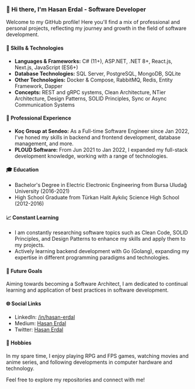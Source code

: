 ### 👋 Hi there, I'm Hasan Erdal - Software Developer

Welcome to my GitHub profile! Here you'll find a mix of professional and personal projects, reflecting my journey and growth in the field of software development.

#### 🧰 Skills & Technologies
- **Languages & Frameworks:** C# (11+), ASP.NET, .NET 8+, React.js, Next.js, JavaScript (ES6+)
- **Database Technologies:** SQL Server, PostgreSQL, MongoDB, SQLite
- **Other Technologies:** Docker & Compose, RabbitMQ, Redis, Entity Framework, Dapper
- **Concepts:** REST and gRPC systems, Clean Architecture, NTier Architecture, Design Patterns, SOLID Principles, Sync or Async Communication Systems

#### 💼 Professional Experience
- **Koç Group at Sendeo:** As a Full-time Software Engineer since Jan 2022, I've honed my skills in backend and frontend development, database management, and more.
- **PLOUD Software:** From Jun 2021 to Jan 2022, I expanded my full-stack development knowledge, working with a range of technologies.

#### 🎓 Education
- Bachelor's Degree in Electric Electronic Engineering from Bursa Uludağ University (2016-2021)
- High School Graduate from Türkan Halit Aykılıç Science High School (2012-2016)

#### 📈 Constant Learning
- I am constantly researching software topics such as Clean Code, SOLID Principles, and Design Patterns to enhance my skills and apply them to my projects.
- Actively learning backend development with Go (Golang), expanding my expertise in different programming paradigms and technologies.

#### 🎯 Future Goals
Aiming towards becoming a Software Architect, I am dedicated to continual learning and application of best practices in software development.

#### 🌐 Social Links
- LinkedIn: [/in/hasan-erdal](https://linkedin.com/in/hasan-erdal)
- Medium: [Hasan Erdal](https://medium.com/@filiphasan)
- Twitter: [Hasan Erdal](https://twitter.com/filiphasann)

#### 🎲 Hobbies
In my spare time, I enjoy playing RPG and FPS games, watching movies and anime series, and following developments in computer hardware and technology.

Feel free to explore my repositories and connect with me!
